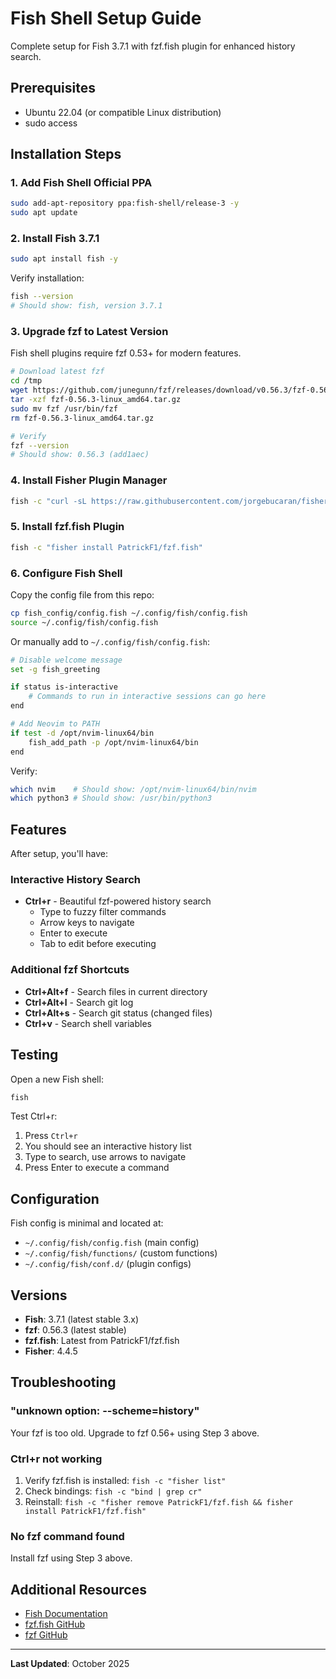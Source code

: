 # Fish Shell Setup Guide

Complete setup for Fish 3.7.1 with fzf.fish plugin for enhanced history search.

## Prerequisites

- Ubuntu 22.04 (or compatible Linux distribution)
- sudo access

## Installation Steps

### 1. Add Fish Shell Official PPA

```bash
sudo add-apt-repository ppa:fish-shell/release-3 -y
sudo apt update
```

### 2. Install Fish 3.7.1

```bash
sudo apt install fish -y
```

Verify installation:
```bash
fish --version
# Should show: fish, version 3.7.1
```

### 3. Upgrade fzf to Latest Version

Fish shell plugins require fzf 0.53+ for modern features.

```bash
# Download latest fzf
cd /tmp
wget https://github.com/junegunn/fzf/releases/download/v0.56.3/fzf-0.56.3-linux_amd64.tar.gz
tar -xzf fzf-0.56.3-linux_amd64.tar.gz
sudo mv fzf /usr/bin/fzf
rm fzf-0.56.3-linux_amd64.tar.gz

# Verify
fzf --version
# Should show: 0.56.3 (add1aec)
```

### 4. Install Fisher Plugin Manager

```bash
fish -c "curl -sL https://raw.githubusercontent.com/jorgebucaran/fisher/main/functions/fisher.fish | source && fisher install jorgebucaran/fisher"
```

### 5. Install fzf.fish Plugin

```bash
fish -c "fisher install PatrickF1/fzf.fish"
```

### 6. Configure Fish Shell

Copy the config file from this repo:

```bash
cp fish_config/config.fish ~/.config/fish/config.fish
source ~/.config/fish/config.fish
```

Or manually add to `~/.config/fish/config.fish`:

```bash
# Disable welcome message
set -g fish_greeting

if status is-interactive
    # Commands to run in interactive sessions can go here
end

# Add Neovim to PATH
if test -d /opt/nvim-linux64/bin
    fish_add_path -p /opt/nvim-linux64/bin
end
```

Verify:
```bash
which nvim    # Should show: /opt/nvim-linux64/bin/nvim
which python3 # Should show: /usr/bin/python3
```

## Features

After setup, you'll have:

### Interactive History Search
- **Ctrl+r** - Beautiful fzf-powered history search
  - Type to fuzzy filter commands
  - Arrow keys to navigate
  - Enter to execute
  - Tab to edit before executing

### Additional fzf Shortcuts
- **Ctrl+Alt+f** - Search files in current directory
- **Ctrl+Alt+l** - Search git log
- **Ctrl+Alt+s** - Search git status (changed files)
- **Ctrl+v** - Search shell variables

## Testing

Open a new Fish shell:
```bash
fish
```

Test Ctrl+r:
1. Press `Ctrl+r`
2. You should see an interactive history list
3. Type to search, use arrows to navigate
4. Press Enter to execute a command

## Configuration

Fish config is minimal and located at:
- `~/.config/fish/config.fish` (main config)
- `~/.config/fish/functions/` (custom functions)
- `~/.config/fish/conf.d/` (plugin configs)

## Versions

- **Fish**: 3.7.1 (latest stable 3.x)
- **fzf**: 0.56.3 (latest stable)
- **fzf.fish**: Latest from PatrickF1/fzf.fish
- **Fisher**: 4.4.5

## Troubleshooting

### "unknown option: --scheme=history"
Your fzf is too old. Upgrade to fzf 0.56+ using Step 3 above.

### Ctrl+r not working
1. Verify fzf.fish is installed: `fish -c "fisher list"`
2. Check bindings: `fish -c "bind | grep cr"`
3. Reinstall: `fish -c "fisher remove PatrickF1/fzf.fish && fisher install PatrickF1/fzf.fish"`

### No fzf command found
Install fzf using Step 3 above.

## Additional Resources

- [Fish Documentation](https://fishshell.com/docs/current/)
- [fzf.fish GitHub](https://github.com/PatrickF1/fzf.fish)
- [fzf GitHub](https://github.com/junegunn/fzf)

---
**Last Updated**: October 2025
